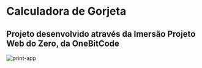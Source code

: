 # Calculadora de Gorjeta
## Projeto desenvolvido através da Imersão Projeto Web do Zero, da OneBitCode

![print-app](https://prnt.sc/cxnZOXn-s1so)
